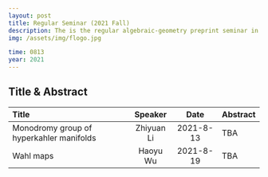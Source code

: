 ```yaml
---
layout: post 
title: Regular Seminar (2021 Fall)
description: The is the regular algebraic-geometry preprint seminar in SCMS, organized by Zhiyuan Li.
img: /assets/img/flogo.jpg

time: 0813
year: 2021
---
```


## Title & Abstract

|Title|Speaker|Date|Abstract|
|:---------------------------------------|:--------:|:--------:| ----------------------- |
|Monodromy group of hyperkahler manifolds|Zhiyuan Li| 2021-8-13| TBA                   |
|Wahl maps				|Haoyu Wu   | 2021-8-19| TBA                   |



